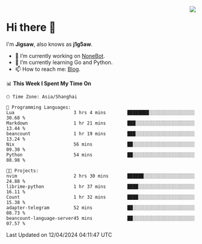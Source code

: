 <a href="#">
  <img align="right" src="https://github-readme-stats.vercel.app/api?username=j1g5awi&count_private=true&show_icons=true&title_color=80070B&text_color=B3B3B3&bg_color=212121&icon_color=80070B" />
</a>

# Hi there 👋

I'm **Jigsaw**, also knows as **j1g5aw**.

- 🔭 I’m currently working on [NoneBot](https://github.com/nonebot).
- 🌱 I’m currently learning Go and Python.
- 📫 How to reach me: [Blog](https://blog.maddestroyer.xyz/).

<!--START_SECTION:waka-->
📊 **This Week I Spent My Time On** 

```text
🕑︎ Time Zone: Asia/Shanghai

💬 Programming Languages: 
Lua                      3 hrs 4 mins        ████████░░░░░░░░░░░░░░░░░   30.68 % 
Markdown                 1 hr 21 mins        ███░░░░░░░░░░░░░░░░░░░░░░   13.44 % 
beancount                1 hr 19 mins        ███░░░░░░░░░░░░░░░░░░░░░░   13.24 % 
Nix                      56 mins             ██░░░░░░░░░░░░░░░░░░░░░░░   09.30 % 
Python                   54 mins             ██░░░░░░░░░░░░░░░░░░░░░░░   08.98 % 

🐱‍💻 Projects: 
nvim                     2 hrs 30 mins       ██████░░░░░░░░░░░░░░░░░░░   24.88 % 
librime-python           1 hr 37 mins        ████░░░░░░░░░░░░░░░░░░░░░   16.11 % 
Count                    1 hr 32 mins        ████░░░░░░░░░░░░░░░░░░░░░   15.38 % 
adapter-telegram         52 mins             ██░░░░░░░░░░░░░░░░░░░░░░░   08.73 % 
beancount-language-server45 mins             ██░░░░░░░░░░░░░░░░░░░░░░░   07.57 % 
```


 Last Updated on 12/04/2024 04:11:47 UTC
<!--END_SECTION:waka-->
